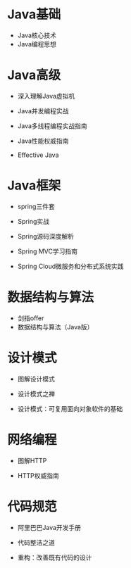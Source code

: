 

# Java基础

* Java核心技术
* Java编程思想

# Java高级

* 深入理解Java虚拟机
* Java并发编程实战

* Java多线程编程实战指南

* Java性能权威指南
* Effective Java



# Java框架

* spring三件套

* Spring实战
* Spring源码深度解析
* Spring MVC学习指南
* Spring Cloud微服务和分布式系统实践

# 数据结构与算法

* 剑指offer
* 数据结构与算法（Java版）

# 设计模式

* 图解设计模式

* 设计模式之禅

* 设计模式：可复用面向对象软件的基础

# 网络编程

* 图解HTTP

* HTTP权威指南

# 代码规范

* 阿里巴巴Java开发手册

* 代码整洁之道
* 重构：改善既有代码的设计

